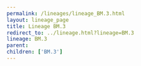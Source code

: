 ```yaml
---
permalink: /lineages/lineage_BM.3.html
layout: lineage_page
title: Lineage BM.3
redirect_to: ../lineage.html?lineage=BM.3
lineage: BM.3
parent: 
children: ['BM.3']
---
```

